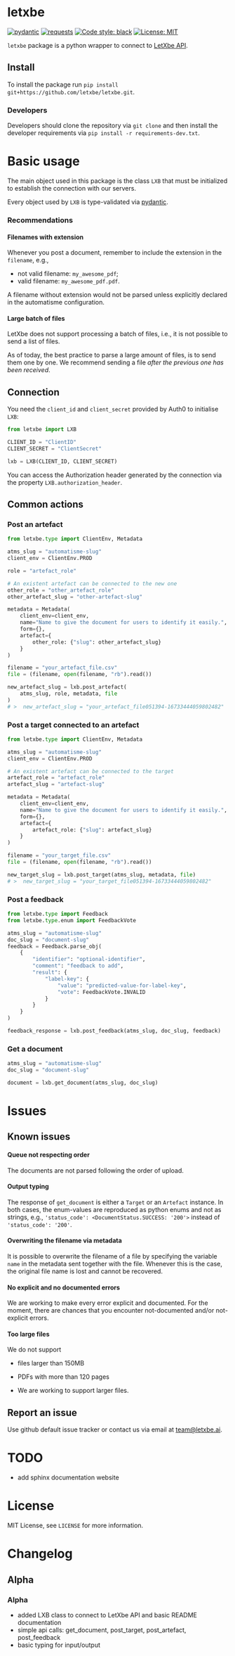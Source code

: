 # letxbe
[![pydantic](https://img.shields.io/badge/dependencies-pydantic-brightgreen)](https://pydantic-docs.helpmanual.io/)
[![requests](https://img.shields.io/badge/dependencies-requests-brightgreen)](https://pypi.org/project/requests)
[![Code style: black](https://img.shields.io/badge/code%20style-black-000000.svg)](https://github.com/ambv/black)
[![License: MIT](https://img.shields.io/badge/License-MIT-yellow.svg)](https://opensource.org/licenses/MIT)

`letxbe` package is a python wrapper to connect to [LetXbe API](http://letxbe.ai/).


## Install

To install the package run `pip install git+https://github.com/letxbe/letxbe.git`.

### Developers

Developers should clone the repository via `git clone` and then install the developer
requirements via `pip install -r requirements-dev.txt`.

# Basic usage

The main object used in this package is the class `LXB` that must be initialized to
establish the connection with our servers.

Every object used by `LXB` is type-validated via
[pydantic](https://pydantic-docs.helpmanual.io/).

### Recommendations

#### Filenames with extension
Whenever you post a document, remember to include the extension in the `filename`, e.g.,
* not valid filename: `my_awesome_pdf`;
* valid filename: `my_awesome_pdf.pdf`.

A filename without extension would not be parsed unless explicitly declared in the
automatisme configuration.

#### Large batch of files
LetXbe does not support processing a batch of files, i.e., it is not possible to send
a list of files.

As of today, the best practice to parse a large amount of files, is to send them one
by one. We recommend sending a file *after the previous one has been received*.

## Connection
You need the `client_id` and `client_secret` provided by Auth0 to initialise `LXB`:
```python
from letxbe import LXB

CLIENT_ID = "ClientID"
CLIENT_SECRET = "ClientSecret"

lxb = LXB(CLIENT_ID, CLIENT_SECRET)
```
You can access the Authorization header generated by the connection via the 
property `LXB.authorization_header`.

## Common actions

### Post an artefact
```python
from letxbe.type import ClientEnv, Metadata

atms_slug = "automatisme-slug"
client_env = ClientEnv.PROD

role = "artefact_role"

# An existent artefact can be connected to the new one
other_role = "other_artefact_role"
other_artefact_slug = "other-artefact-slug"

metadata = Metadata(
    client_env=client_env,
    name="Name to give the document for users to identify it easily.",
    form={},
    artefact={
        other_role: {"slug": other_artefact_slug}
    }
)

filename = "your_artefact_file.csv"
file = (filename, open(filename, "rb").read())

new_artefact_slug = lxb.post_artefact(
    atms_slug, role, metadata, file
)
# >  new_artefact_slug = "your_artefact_file051394-16733444059802482"
```

### Post a target connected to an artefact
```python
from letxbe.type import ClientEnv, Metadata

atms_slug = "automatisme-slug"
client_env = ClientEnv.PROD

# An existent artefact can be connected to the target
artefact_role = "artefact_role"
artefact_slug = "artefact-slug"

metadata = Metadata(
    client_env=client_env,
    name="Name to give the document for users to identify it easily.",
    form={},
    artefact={
        artefact_role: {"slug": artefact_slug}
    }
)

filename = "your_target_file.csv"
file = (filename, open(filename, "rb").read())

new_target_slug = lxb.post_target(atms_slug, metadata, file)
# >  new_target_slug = "your_target_file051394-16733444059802482"
```

### Post a feedback
```python
from letxbe.type import Feedback
from letxbe.type.enum import FeedbackVote

atms_slug = "automatisme-slug"
doc_slug = "document-slug"
feedback = Feedback.parse_obj(
    {
        "identifier": "optional-identifier",
        "comment": "feedback to add",
        "result": {
            "label-key": {
                "value": "predicted-value-for-label-key",
                "vote": FeedbackVote.INVALID
            }
        }
    }
)

feedback_response = lxb.post_feedback(atms_slug, doc_slug, feedback)
```

### Get a document
```python
atms_slug = "automatisme-slug"
doc_slug = "document-slug"

document = lxb.get_document(atms_slug, doc_slug)
```


# Issues

## Known issues

#### Queue not respecting order
The documents are not parsed following the order of upload.

#### Output typing
The response of `get_document` is either a `Target` or an `Artefact` instance.
In both cases, the enum-values are reproduced as python enums and not as strings, e.g.,
`'status_code': <DocumentStatus.SUCCESS: '200'>` instead of `'status_code': '200'`.

#### Overwriting the filename via metadata
It is possible to overwrite the filename of a file by specifying the variable `name` in
the metadata sent together with the file. Whenever this is the case, the original
file name is lost and cannot be recovered.

#### No explicit and no documented errors
We are working to make every error explicit and documented. For the moment, there are
chances that you encounter not-documented and/or not-explicit errors.

#### Too large files
We do not support
* files larger than 150MB
* PDFs with more than 120 pages

* We are working to support larger files.


## Report an issue

Use github default issue tracker or contact us via email at 
[team@letxbe.ai](mailto:team@letxbe.ai).

# TODO
* add sphinx documentation website

# License

MIT License, see `LICENSE` for more information.

# Changelog

## Alpha

### Alpha

* added LXB class to connect to LetXbe API and basic README documentation
* simple api calls: get_document, post_target, post_artefact, post_feedback
* basic typing for input/output

